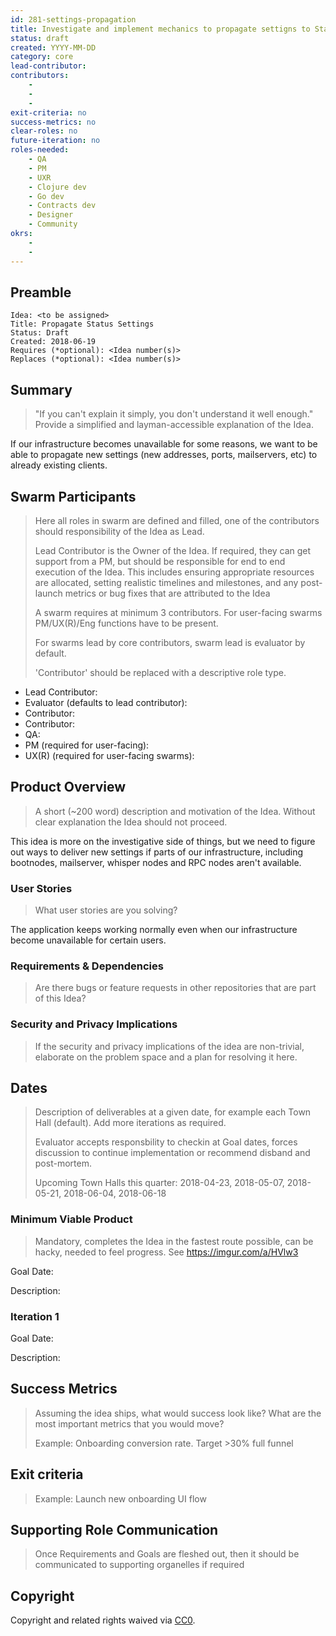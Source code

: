 ```yaml
---
id: 281-settings-propagation
title: Investigate and implement mechanics to propagate settigns to Status users
status: draft
created: YYYY-MM-DD
category: core
lead-contributor:
contributors:
    -
    -
    -
exit-criteria: no
success-metrics: no
clear-roles: no
future-iteration: no
roles-needed:
    - QA
    - PM
    - UXR
    - Clojure dev
    - Go dev
    - Contracts dev
    - Designer
    - Community
okrs:
    -
    -
---
```


## Preamble

    Idea: <to be assigned>
    Title: Propagate Status Settings
    Status: Draft
    Created: 2018-06-19
    Requires (*optional): <Idea number(s)>
    Replaces (*optional): <Idea number(s)>

## Summary

> "If you can't explain it simply, you don't understand it well enough." Provide
> a simplified and layman-accessible explanation of the Idea.

If our infrastructure becomes unavailable for some reasons, we want to be able
to propagate new settings (new addresses, ports, mailservers, etc) to already
existing clients.

## Swarm Participants

> Here all roles in swarm are defined and filled, one of the contributors should
> responsibility of the Idea as Lead.
>
> Lead Contributor is the Owner of the Idea. If required, they can get support
> from a PM, but should be responsible for end to end execution of the Idea.
> This includes ensuring appropriate resources are allocated, setting realistic
> timelines and milestones, and any post-launch metrics or bug fixes that are
> attributed to the Idea
>
> A swarm requires at minimum 3 contributors. For user-facing swarms
> PM/UX(R)/Eng functions have to be present.
>
> For swarms lead by core contributors, swarm lead is evaluator by default.
>
> 'Contributor' should be replaced with a descriptive role type.

- Lead Contributor:
- Evaluator (defaults to lead contributor):
- Contributor:
- Contributor:
- QA:
- PM (required for user-facing):
- UX(R) (required for user-facing swarms):

## Product Overview

> A short (~200 word) description and motivation of the Idea. Without clear
> explanation the Idea should not proceed.

This idea is more on the investigative side of things, but we need to figure
out ways to deliver new settings if parts of our infrastructure, including
bootnodes, mailserver, whisper nodes and RPC nodes aren't available.


### User Stories

> What user stories are you solving?

The application keeps working normally even when our infrastructure become unavailable
for certain users.

### Requirements & Dependencies

> Are there bugs or feature requests in other repositories that are part of this
> Idea?

### Security and Privacy Implications

> If the security and privacy implications of the idea are non-trivial,
> elaborate on the problem space and a plan for resolving it here.



## Dates

> Description of deliverables at a given date, for example each Town Hall (default).
> Add more iterations as required.
>
> Evaluator accepts responsbility to checkin at Goal dates, forces discussion to
> continue implementation or recommend disband and post-mortem.
>
> Upcoming Town Halls this quarter:
> 2018-04-23, 2018-05-07, 2018-05-21, 2018-06-04, 2018-06-18

### Minimum Viable Product

> Mandatory, completes the Idea in the fastest route possible, can be hacky,
> needed to feel progress. See https://imgur.com/a/HVlw3

Goal Date:

Description:

### Iteration 1

Goal Date:

Description:

## Success Metrics

> Assuming the idea ships, what would success look like? What are the most
> important metrics that you would move?
>
> Example: Onboarding conversion rate. Target >30% full funnel

## Exit criteria

> Example: Launch new onboarding UI flow

## Supporting Role Communication

> Once Requirements and Goals are fleshed out, then it should be communicated to
> supporting organelles if required

## Copyright

Copyright and related rights waived
via [CC0](https://creativecommons.org/publicdomain/zero/1.0/).
